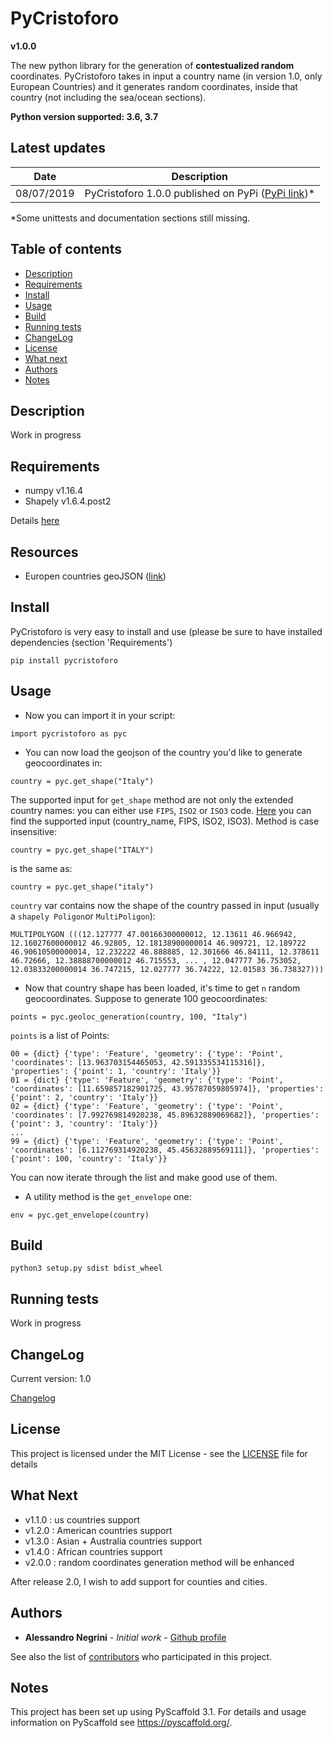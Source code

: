# PyCristoforo 

**v1.0.0**

The new python library for the generation of **contestualized random** coordinates.
PyCristoforo takes in input a country name (in version 1.0, only European Countries) and it generates random coordinates, inside that country (not including the sea/ocean sections).

**Python version supported: 3.6, 3.7**

Latest updates
-----------------

| Date          |   Description |
| ------------- | ------------- |
| 08/07/2019  | PyCristoforo 1.0.0 published on PyPi ([PyPi link](https://pypi.org/project/PyCristoforo/))*  |

*Some unittests and documentation sections still missing. 

Table of contents
-----------------
- [Description](#description)
- [Requirements](#requirements)
- [Install](#install)
- [Usage](#usage)
- [Build](#build)
- [Running tests](#running-tests)
- [ChangeLog](#changelog)
- [License](#license)
- [What next](#what-next)
- [Authors](#authors)
- [Notes](#notes)

Description
-----------

Work in progress

Requirements
------------
* numpy v1.16.4
* Shapely v1.6.4.post2

Details [here](https://github.com/AleNegrini/PyCristoforo/blob/develop/requirements.txt)

Resources
---------
* Europen countries geoJSON ([link](https://github.com/AleNegrini/PyCristoforo/blob/develop/COUNTRIES.csv))

Install
-------
PyCristoforo is very easy to install and use (please be sure to have installed dependencies (section 'Requirements')
```
pip install pycristoforo
```

Usage
-------

* Now you can import it in your script:
```
import pycristoforo as pyc
```

* You can now load the geojson of the country you'd like to generate geocoordinates in:
```
country = pyc.get_shape("Italy")
```
The supported input for `get_shape` method are not only the extended country names: you can either use `FIPS`, `ISO2` or `ISO3` code.
[Here](https://github.com/AleNegrini/PyCristoforo/blob/develop/COUNTRIES.csv) you can find the supported input (country_name, FIPS, ISO2, ISO3).
Method is case insensitive:
```
country = pyc.get_shape("ITALY")
```
is the same as:
```
country = pyc.get_shape("italy")
```

`country` var contains now the shape of the country passed in input (usually a `shapely Poligon`or `MultiPoligon`):
```
MULTIPOLYGON (((12.127777 47.00166300000012, 12.13611 46.966942, 12.16027600000012 46.92805, 12.18138900000014 46.909721, 12.189722 46.90610500000014, 12.232222 46.888885, 12.301666 46.84111, 12.378611 46.72666, 12.38888700000012 46.715553, ... , 12.047777 36.753052, 12.03833200000014 36.747215, 12.027777 36.74222, 12.01583 36.738327)))
```

* Now that country shape has been loaded, it's time to get `n` random geocoordinates.
Suppose to generate 100 geocoordinates:
```
points = pyc.geoloc_generation(country, 100, "Italy")
```

`points` is a list of Points:
```
00 = {dict} {'type': 'Feature', 'geometry': {'type': 'Point', 'coordinates': [13.963703154465053, 42.591335534115316]}, 'properties': {'point': 1, 'country': 'Italy'}}
01 = {dict} {'type': 'Feature', 'geometry': {'type': 'Point', 'coordinates': [11.659857182901725, 43.95787059805974]}, 'properties': {'point': 2, 'country': 'Italy'}}
02 = {dict} {'type': 'Feature', 'geometry': {'type': 'Point', 'coordinates': [7.992769814920238, 45.89632889069682]}, 'properties': {'point': 3, 'country': 'Italy'}}
...
99 = {dict} {'type': 'Feature', 'geometry': {'type': 'Point', 'coordinates': [6.112769314920238, 45.45632889569111]}, 'properties': {'point': 100, 'country': 'Italy'}}
```

You can now iterate through the list and make good use of them.

* A utility method is the `get_envelope` one:
```
env = pyc.get_envelope(country)
```

Build
------
```
python3 setup.py sdist bdist_wheel
```

Running tests
-------------
Work in progress

ChangeLog
---------
Current version: 1.0

[Changelog](https://github.com/AleNegrini/PyCristoforo/blob/develop/CHANGELOG.rst)

License
-------
This project is licensed under the MIT License - see the [LICENSE](LICENSE.txt) file for details


What Next
------------
* v1.1.0 : us countries support
* v1.2.0 : American countries support
* v1.3.0 : Asian + Australia countries support
* v1.4.0 : African countries support
* v2.0.0 : random coordinates generation method will be enhanced

After release 2.0, I wish to add support for counties and cities.

Authors
-------
* **Alessandro Negrini** - *Initial work* - [Github profile](https://github.com/AleNegrini)

See also the list of [contributors](https://github.com/AleNegrini/PyCristoforo/blob/develop/AUTHORS.rst) who participated in this project.

Notes
-----
This project has been set up using PyScaffold 3.1. For details and usage
information on PyScaffold see https://pyscaffold.org/.
